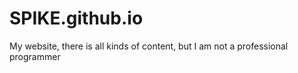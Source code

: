 # SPIKE.github.io
My website, there is all kinds of content, but I am not a professional programmer
